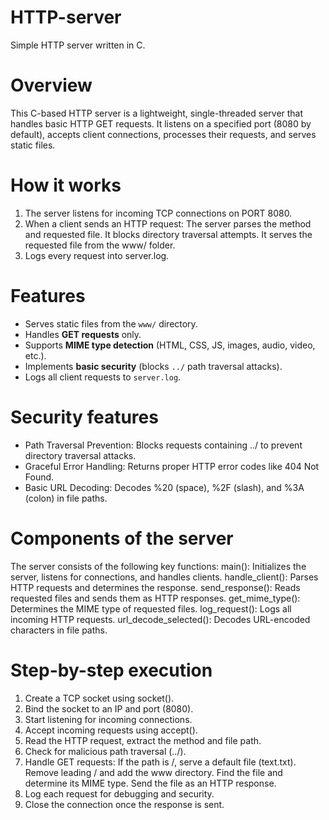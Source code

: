# HTTP-server
Simple HTTP server written in C.

# Overview
This C-based HTTP server is a lightweight, single-threaded server that handles basic HTTP GET requests. It listens on a specified port (8080 by default), accepts client connections, processes their requests, and serves static files.

# How it works
1. The server listens for incoming TCP connections on PORT 8080.
2. When a client sends an HTTP request:
        The server parses the method and requested file.
        It blocks directory traversal attempts.
        It serves the requested file from the www/ folder.
3. Logs every request into server.log.

# Features
- Serves static files from the `www/` directory.
- Handles **GET requests** only.
- Supports **MIME type detection** (HTML, CSS, JS, images, audio, video, etc.).
- Implements **basic security** (blocks `../` path traversal attacks).
- Logs all client requests to `server.log`.

# Security features
- Path Traversal Prevention: Blocks requests containing ../ to prevent directory traversal attacks.
- Graceful Error Handling: Returns proper HTTP error codes like 404 Not Found.
- Basic URL Decoding: Decodes %20 (space), %2F (slash), and %3A (colon) in file paths.

# Components of the server
The server consists of the following key functions:
main(): Initializes the server, listens for connections, and handles clients.
handle_client(): Parses HTTP requests and determines the response.
send_response(): Reads requested files and sends them as HTTP responses.
get_mime_type(): Determines the MIME type of requested files.
log_request(): Logs all incoming HTTP requests.
url_decode_selected(): Decodes URL-encoded characters in file paths.

# Step-by-step execution
1. Create a TCP socket using socket().
2. Bind the socket to an IP and port (8080).
3. Start listening for incoming connections.
4. Accept incoming requests using accept().
5. Read the HTTP request, extract the method and file path.
6. Check for malicious path traversal (../).
7. Handle GET requests:
        If the path is /, serve a default file (text.txt).
        Remove leading / and add the www directory.
        Find the file and determine its MIME type.
        Send the file as an HTTP response.
8. Log each request for debugging and security.
9. Close the connection once the response is sent.
